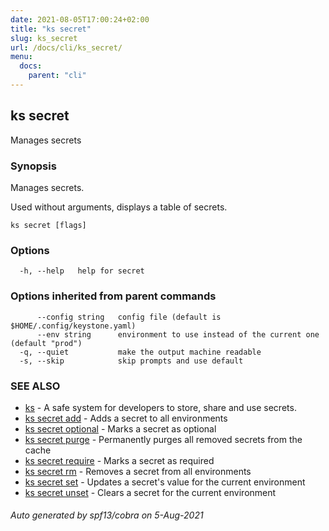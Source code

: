 ```yaml
---
date: 2021-08-05T17:00:24+02:00
title: "ks secret"
slug: ks_secret
url: /docs/cli/ks_secret/
menu:
  docs:
    parent: "cli"
---
```

## ks secret

Manages secrets

### Synopsis

Manages secrets.

Used without arguments, displays a table of secrets.

```
ks secret [flags]
```

### Options

```
  -h, --help   help for secret
```

### Options inherited from parent commands

```
      --config string   config file (default is $HOME/.config/keystone.yaml)
      --env string      environment to use instead of the current one (default "prod")
  -q, --quiet           make the output machine readable
  -s, --skip            skip prompts and use default
```

### SEE ALSO

* [ks](/docs/cli/ks/)	 - A safe system for developers to store, share and use secrets.
* [ks secret add](/docs/cli/ks_secret_add/)	 - Adds a secret to all environments
* [ks secret optional](/docs/cli/ks_secret_optional/)	 - Marks a secret as optional
* [ks secret purge](/docs/cli/ks_secret_purge/)	 - Permanently purges all removed secrets from the cache
* [ks secret require](/docs/cli/ks_secret_require/)	 - Marks a secret as required
* [ks secret rm](/docs/cli/ks_secret_rm/)	 - Removes a secret from all environments
* [ks secret set](/docs/cli/ks_secret_set/)	 - Updates a secret's value for the current environment
* [ks secret unset](/docs/cli/ks_secret_unset/)	 - Clears a secret for the current environment

###### Auto generated by spf13/cobra on 5-Aug-2021

